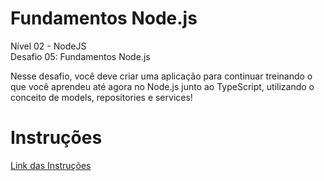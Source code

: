 # Fundamentos Node.js

Nível 02 - NodeJS <br />
Desafio 05: Fundamentos Node.js

Nesse desafio, você deve criar uma aplicação para continuar treinando o que você aprendeu até agora no Node.js junto ao TypeScript, utilizando o conceito de models, repositories e services!

# Instruções
[Link das Instruções](https://github.com/Rocketseat/bootcamp-gostack-desafios/tree/master/desafio-fundamentos-nodejs/)
